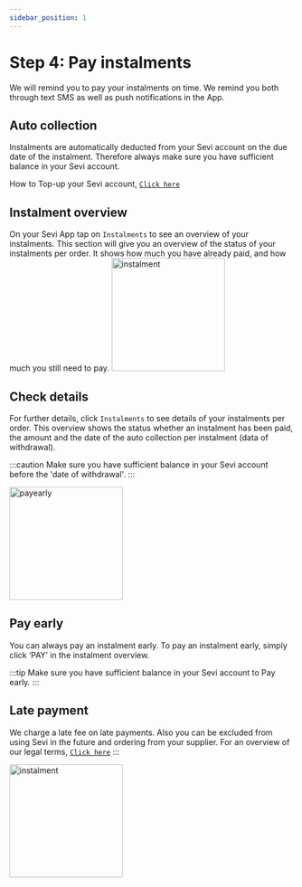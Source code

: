 ```yaml
---
sidebar_position: 1
---
```


# Step 4: Pay instalments

We will remind you to pay your instalments on time. We remind you both through text SMS as well as push notifications in the App.

## Auto collection
Instalments are automatically deducted from your Sevi account on the due date of the instalment. Therefore always make sure you have sufficient balance in your Sevi account. 

How to Top-up your Sevi account, [`Click here`](/docs/buyer/topup)

## Instalment overview
On your Sevi App tap on `Instalments` to see an overview of your instalments. This section will give you an overview of the status of your instalments per order. It shows how much you have already paid, and how much you still need to pay.
<img src="/img/Installmentsoverview.png" alt="instalment" width="200"/>

## Check details
For further details, click `Instalments` to see details of your instalments per order. This overview shows the status whether an instalment has been paid, the amount and the date of the auto collection per instalment (data of withdrawal).

:::caution
Make sure you have sufficient balance in your Sevi account before the 'date of withdrawal'.
:::

<img src="/img/checkdetails.png" alt="payearly" width="200"/>

## Pay early
You can always pay an instalment early. To pay an instalment early, simply click ‘PAY’ in the instalment overview.

:::tip
Make sure you have sufficient balance in your Sevi account to Pay early.
:::

## Late payment
We charge a late fee on late payments. Also you can be excluded from using Sevi in the future and ordering from your supplier. For an  overview of our legal terms, [`Click here`](/termsConditions)
:::

<img src="/img/latepayment2.png" alt="instalment" width="200"/>
